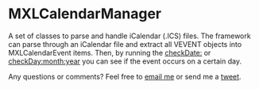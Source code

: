 MXLCalendarManager
==================

A set of classes to parse and handle iCalendar (.ICS) files. The framework can parse through an iCalendar file and extract all VEVENT objects into MXLCalendarEvent items. Then, by running the [checkDate:](https://github.com/KiranPanesar/MXLCalendarManager/blob/master/MXLCalendarManager/MXLCalendarEvent.h#L99) or [checkDay:month:year](https://github.com/KiranPanesar/MXLCalendarManager/blob/master/MXLCalendarManager/MXLCalendarEvent.h#L98) you can see if the event occurs on a certain day.

Any questions or comments? Feel free to [email me](mailto:kiransinghpanesar@googlemail.com) or send me a [tweet](http://www.twitter.com/k_panesar).
